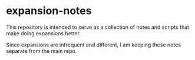 # expansion-notes

This repository is intended to serve as a collection of notes and
scripts that make doing expansions better.

Since expansions are infrequent and different, I am keeping these notes
separate from the main repo.
